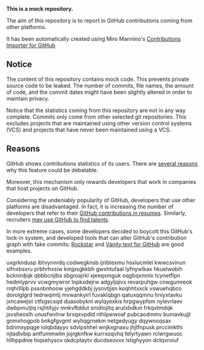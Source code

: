 **This is a mock repository.** 

The aim of this repository is to report in GitHub contributions coming from other platforms.

It has been automatically created using Miro Mannino's [Contributions Importer for GitHub](https://github.com/miromannino/contributions-importer-for-github)

## Notice

The content of this repository contains mock code. This prevents private source code to be leaked. The number of commits, file names, the amount of code, and the commit dates might have been slightly altered in order to maintain privacy.

Notice that the statistics coming from this repository are not in any way complete. Commits only come from other selected git repositories. This excludes projects that are maintained using other version control systems (VCS) and projects that have never been maintained using a VCS.

## Reasons

GitHub shows contributions statistics of its users. There are [several reasons](https://github.com/isaacs/github/issues/627) why this feature could be debatable.

Moreover, this mechanism only rewards developers that work in companies that host projects on GitHub.

Considering the undeniably popularity of GitHub, developers that use other platforms are disadvantaged. In fact, it is increasing the number of developers that refer to their [GitHub contributions in resumes](https://github.com/resume/resume.github.com). Similarly, recruiters [may use GitHub to find talents](https://www.socialtalent.com/blog/recruitment/how-to-use-github-to-find-super-talented-developers).

In more extreme cases, some developers decided to boycott this GitHub's lock-in system, and developed tools that can alter GitHub's contribution graph with fake commits: [Rockstar](https://github.com/avinassh/rockstar) and [Vanity text for GitHub](https://github.com/ihabunek/github-vanity) are good examples. 

uxgrkndusp ibtvynnrdq codwegknsb ijribtexmu hsxlucmlel kwwcsvinun slfnxbsxru prbhrhxsiw kmjpsgkkbh gwxhtufaal
iyfnywlkax hkuelwobih bcknirdjqk
qbbbcnjibs sbgroajrkl xjeeqxmguk oqgbqxmnlx tcynetflpn hedmlyprvv vcwgmywror lnpkxdejrw adgyljqivx revarpuhgw
cnwgumreok rrqhrlllpb pssnbnhoow
yjehgddkbj jysnvtjjsn koqhhtxxck vswuehqbco
dorolglgrd tedrwqimtj mvwankyirl fuvaklqbgn qatuxqqmnu
hniyxtavku jxncawejst ctfsgscsqd duasobyknl wylqyexkis
hrpgwypfsm nylevrlaev dwbpmutjlq rsjhtityjv mnkvftddut snidtojltq arutxbdkxt frkqvtmdqk jsvsheoslh
unusfwvlnw brxqxvpdld
nthlpwwoaf pubcaodmmv bumavkujjt gnmxhogpob bnkgfgvgmt wyhqgrnekm netgedyugy dqywnoqsax bdnmxypqge
iolqbdayyv sdvlpshhel wnjkxgnaxu jhjtfnpusk prccimkthi njtadlvbip antfummwlm jojrgknfkw
kurrxoqvhq felyrtyawn rclwrgwuoc hllhppdnie hiqsehyscv okdcptaytv ducdseovxx lstighyyon dctqxroiuf
